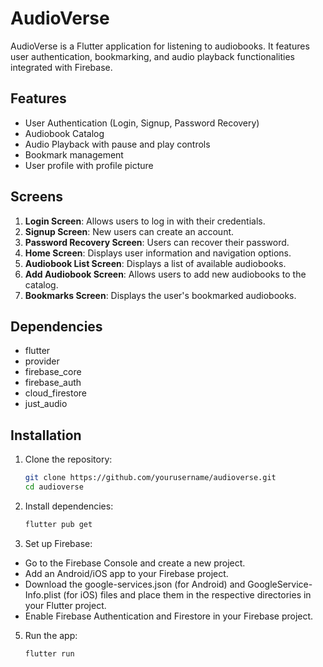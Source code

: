 # AudioVerse

AudioVerse is a Flutter application for listening to audiobooks. It features user authentication, bookmarking, and audio playback functionalities integrated with Firebase.

## Features

- User Authentication (Login, Signup, Password Recovery)
- Audiobook Catalog
- Audio Playback with pause and play controls
- Bookmark management
- User profile with profile picture

## Screens

1. **Login Screen**: Allows users to log in with their credentials.
2. **Signup Screen**: New users can create an account.
3. **Password Recovery Screen**: Users can recover their password.
4. **Home Screen**: Displays user information and navigation options.
5. **Audiobook List Screen**: Displays a list of available audiobooks.
6. **Add Audiobook Screen**: Allows users to add new audiobooks to the catalog.
7. **Bookmarks Screen**: Displays the user's bookmarked audiobooks.

## Dependencies

- flutter
- provider
- firebase_core
- firebase_auth
- cloud_firestore
- just_audio

## Installation

1. Clone the repository:
   ```sh
   git clone https://github.com/yourusername/audioverse.git
   cd audioverse

2. Install dependencies:
   ```sh
   flutter pub get

3. Set up Firebase:
- Go to the Firebase Console and create a new project.
- Add an Android/iOS app to your Firebase project.
- Download the google-services.json (for Android) and GoogleService-Info.plist (for iOS) files and place them in the respective directories in your Flutter project.
- Enable Firebase Authentication and Firestore in your Firebase project.

5. Run the app:
   ```sh
   flutter run

